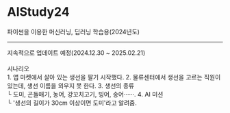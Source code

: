 # AIStudy24
파이썬을 이용한 머신러닝, 딥러닝 학습용(2024년도)
<hr>
지속적으로 업데이트 예정(2024.12.30 ~ 2025.02.21)
<br/>
<br/>
시나리오
<br/>
<MBC 상점에서 앱 마켓을 운영하는데, AI를 활용하는 기법을 학습해보자.>
1. 앱 마켓에서 살아 있는 생선을 팔기 시작했다.
2. 물류센터에서 생선을 고르는 직원이 있는데, 생선 이름을 외우지 못 한다.
3. 생선의 종류<br/>
  └ 도미, 곤들매기, 농어, 강꼬치고기, 빙어, 송어······.
4. AI 미션<br/>
  └ '생선의 길이가 30cm 이상이면 도미'라고 알려줌.
